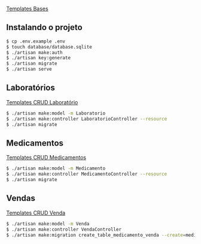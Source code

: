 [Templates Bases](https://gist.github.com/jeanjar/aa5783dcc4e50122f596d5a79c56a96a)
## Instalando o projeto
```sh
$ cp .env.example .env
$ touch database/database.sqlite
$ ./artisan make:auth
$ ./artisan key:generate
$ ./artisan migrate
$ ./artisan serve
```
## Laboratórios
[Templates CRUD Laboratório](https://gist.github.com/jeanjar/5fe87f187949de2de781114fc82e75a2)
```sh
$ ./artisan make:model -m Laboratorio
$ ./artisan make:controller LaboratorioController --resource
$ ./artisan migrate
```

## Medicamentos
[Templates CRUD Medicamentos](https://gist.github.com/jeanjar/ab6c01ac0b430850ccdd6688d9db679f)

```sh
$ ./artisan make:model -m Medicamento
$ ./artisan make:controller MedicamentoController --resource
$ ./artisan migrate
```
## Vendas
[Templates CRUD Venda](https://gist.github.com/jeanjar/7ec991c1f4559953b6d0d02ce0a354dc)
```sh
$ ./artisan make:model -m Venda
$ ./artisan make:controller VendaController
$ ./artisan make:migration create_table_medicamento_venda --create=medicamento_venda
```